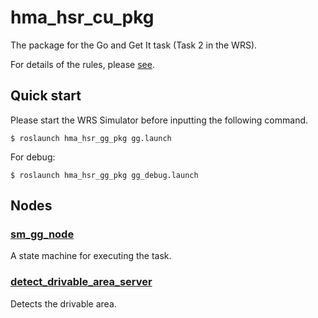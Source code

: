 # hma_hsr_cu_pkg

The package for the Go and Get It task (Task 2 in the WRS).

For details of the rules, please [see](https://cdn.robocup.org/athome/wp/2021/06/2021_rulebook.pdf).

## Quick start
Please start the WRS Simulator before inputting the following command.
```
$ roslaunch hma_hsr_gg_pkg gg.launch
```
For debug:
```
$ roslaunch hma_hsr_gg_pkg gg_debug.launch
```

## Nodes
### [sm_gg_node](docs/sm_gg_node.md)
A state machine for executing the task.

### [detect_drivable_area_server](docs/detect_drivable_area_server.md)
Detects the drivable area.
